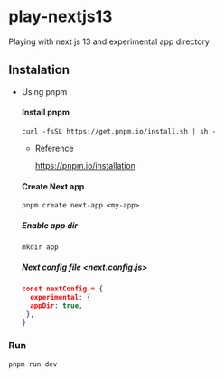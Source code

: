 # play-nextjs13

Playing with next js 13 and experimental app directory

## Instalation

- Using pnpm

  #### Install pnpm

  ```shell
  curl -fsSL https://get.pnpm.io/install.sh | sh -
  ```

  - Reference

    https://pnpm.io/installation

  #### Create Next app

  ```shell
  pnpm create next-app <my-app>
  ```

  ##### Enable app dir

  ```shell
  mkdir app
  ```

  ##### Next config file <next.config.js>

  ```json
  const nextConfig = {
    experimental: {
    appDir: true,
   },
  }
  ```

### Run

```shell
pnpm run dev
```
